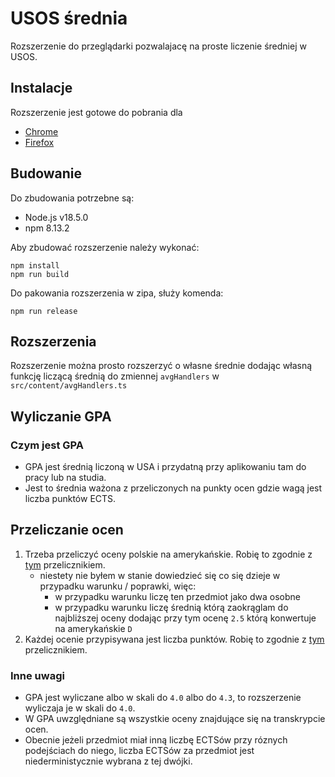 # USOS średnia
Rozszerzenie do przeglądarki pozwalajacę na proste liczenie średniej w USOS.

## Instalacje
Rozszerzenie jest gotowe do pobrania dla
- [Chrome](https://chrome.google.com/webstore/detail/lbbbenibppgfmakcjpdchgdkjfeipndb)
- [Firefox](https://addons.mozilla.org/pl/firefox/addon/usos-%C5%9Brednia/)

## Budowanie
Do zbudowania potrzebne są:
- Node.js v18.5.0
- npm 8.13.2

Aby zbudować rozszerzenie należy wykonać:
```
npm install
npm run build
```
Do pakowania rozszerzenia w zipa, służy komenda:
```
npm run release
```

## Rozszerzenia
Rozszerzenie można prosto rozszerzyć o własne średnie dodając własną funkcję liczącą średnią do zmiennej `avgHandlers` w `src/content/avgHandlers.ts`

## Wyliczanie GPA
### Czym jest GPA
- GPA jest średnią liczoną w USA i przydatną przy aplikowaniu tam do pracy lub na studia.
- Jest to średnia ważona z przeliczonych na punkty ocen gdzie wagą jest liczba punktów ECTS.
## Przeliczanie ocen
1. Trzeba przeliczyć oceny polskie na amerykańskie. Robię to zgodnie z [tym](https://www.scholaro.com/db/Countries/Poland/Grading-System) przelicznikiem.
    - niestety nie byłem w stanie dowiedzieć się co się dzieje w przypadku warunku / poprawki, więc:
        - w przypadku warunku liczę ten przedmiot jako dwa osobne
        - w przypadku warunku liczę średnią którą zaokrąglam do najbliższej oceny dodając przy tym ocenę `2.5` którą konwertuje na amerykańskie `D`
2. Każdej ocenie przypisywana jest liczba punktów. Robię to zgodnie z [tym](https://gpacalculator.net/how-to-calculate-gpa/) przelicznikiem.
### Inne uwagi
- GPA jest wyliczane albo w skali do `4.0` albo do `4.3`, to rozszerzenie wyliczaja je w skali do `4.0`.
- W GPA uwzględniane są wszystkie oceny znajdujące się na transkrypcie ocen.
- Obecnie jeżeli przedmiot miał inną liczbę ECTSów przy róznych podejściach do niego, liczba ECTSów za przedmiot jest niederministycznie wybrana z tej dwójki. 

